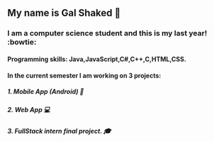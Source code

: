  
## My name is Gal Shaked :girl:
### I am a computer science student and this is my last year! :bowtie:

#### Programming skills: Java,JavaScript,C#,C++,C,HTML,CSS.  

#### In the current semester I am working on 3 projects:
##### 1. Mobile App (Android) :iphone:
##### 2. Web App :computer:
##### 3. FullStack intern final project. :mortar_board:

 
 
